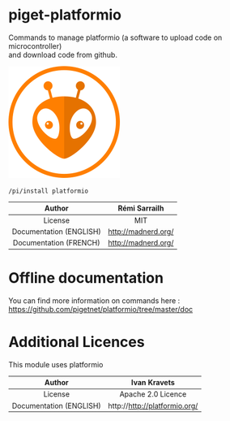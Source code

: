 # piget-platformio
Commands to manage platformio (a software to upload code on microcontroller)   
and download code from github.

![Logo](https://raw.githubusercontent.com/pigetnet/platformio/master/doc/logo.png)


````
/pi/install platformio
````

|Author                 |Rémi Sarrailh                       |
|:---------------------:|:----------------------------------:|
|License                | MIT                                |
|Documentation (ENGLISH)| http://madnerd.org/                |
|Documentation (FRENCH) | http://madnerd.org/                |

# Offline documentation
You can find more information on commands here :
https://github.com/pigetnet/platformio/tree/master/doc

# Additional Licences
This module uses platformio

|Author                 |Ivan Kravets                        |
|:---------------------:|:----------------------------------:|
|License                |Apache 2.0 Licence                  |
|Documentation (ENGLISH)|http://http://platformio.org/       |

